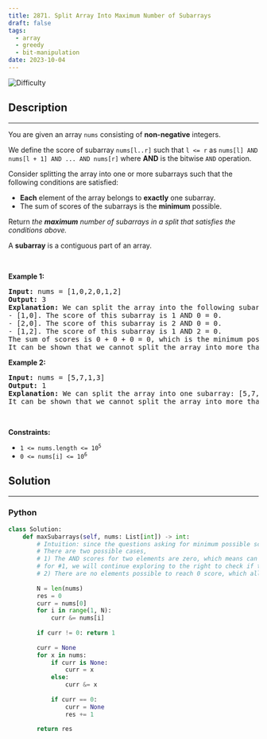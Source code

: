 ```yaml
---
title: 2871. Split Array Into Maximum Number of Subarrays
draft: false
tags: 
  - array
  - greedy
  - bit-manipulation
date: 2023-10-04
---
```


![Difficulty](https://img.shields.io/badge/Difficulty-Medium-blue.svg)

## Description

---
<p>You are given an array <code>nums</code> consisting of <strong>non-negative</strong> integers.</p>

<p>We define the score of subarray <code>nums[l..r]</code> such that <code>l &lt;= r</code> as <code>nums[l] AND nums[l + 1] AND ... AND nums[r]</code> where <strong>AND</strong> is the bitwise <code>AND</code> operation.</p>

<p>Consider splitting the array into one or more subarrays such that the following conditions are satisfied:</p>

<ul>
	<li><strong>E</strong><strong>ach</strong> element of the array belongs to <strong>exactly</strong> one subarray.</li>
	<li>The sum of scores of the subarrays is the <strong>minimum</strong> possible.</li>
</ul>

<p>Return <em>the <strong>maximum</strong> number of subarrays in a split that satisfies the conditions above.</em></p>

<p>A <strong>subarray</strong> is a contiguous part of an array.</p>

<p>&nbsp;</p>
<p><strong class="example">Example 1:</strong></p>

<pre>
<strong>Input:</strong> nums = [1,0,2,0,1,2]
<strong>Output:</strong> 3
<strong>Explanation:</strong> We can split the array into the following subarrays:
- [1,0]. The score of this subarray is 1 AND 0 = 0.
- [2,0]. The score of this subarray is 2 AND 0 = 0.
- [1,2]. The score of this subarray is 1 AND 2 = 0.
The sum of scores is 0 + 0 + 0 = 0, which is the minimum possible score that we can obtain.
It can be shown that we cannot split the array into more than 3 subarrays with a total score of 0. So we return 3.
</pre>

<p><strong class="example">Example 2:</strong></p>

<pre>
<strong>Input:</strong> nums = [5,7,1,3]
<strong>Output:</strong> 1
<strong>Explanation:</strong> We can split the array into one subarray: [5,7,1,3] with a score of 1, which is the minimum possible score that we can obtain.
It can be shown that we cannot split the array into more than 1 subarray with a total score of 1. So we return 1.
</pre>

<p>&nbsp;</p>
<p><strong>Constraints:</strong></p>

<ul>
	<li><code>1 &lt;= nums.length &lt;= 10<sup>5</sup></code></li>
	<li><code>0 &lt;= nums[i] &lt;= 10<sup>6</sup></code></li>
</ul>


## Solution

---
### Python
``` py title='split-array-into-maximum-number-of-subarrays'
class Solution:
    def maxSubarrays(self, nums: List[int]) -> int:
        # Intuition: since the questions asking for minimum possible scores for all subarrays
        # There are two possible cases,
        # 1) The AND scores for two elements are zero, which means can directly impact the rest of the elements to the right
        # for #1, we will continue exploring to the right to check if there are any other two elements will be 0 as well, which we can increase the number of the splits.
        # 2) There are no elements possible to reach 0 score, which all element have at least one common bit, due to this nature, we can split them.
        
        N = len(nums)
        res = 0
        curr = nums[0]
        for i in range(1, N):
            curr &= nums[i]
        
        if curr != 0: return 1
        
        curr = None
        for x in nums:
            if curr is None:
                curr = x
            else:
                curr &= x
            
            if curr == 0:
                curr = None
                res += 1
        
        return res

```

